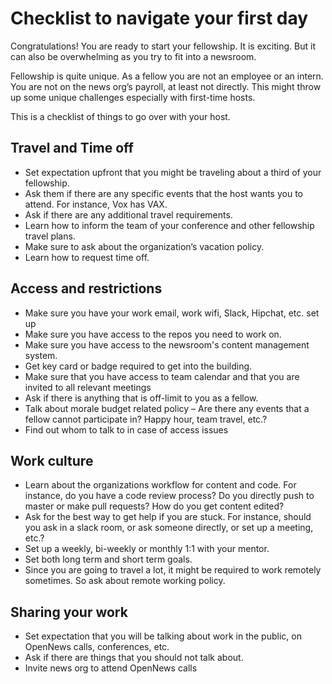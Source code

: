 # Checklist to navigate your first day
Congratulations! You are ready to start your fellowship. It is exciting. But it can also be overwhelming as you try to fit into a newsroom.

Fellowship is quite unique. As a fellow you are not an employee or an intern. You are not on the news org’s payroll, at least not directly. This might throw up some unique challenges especially with first-time hosts.

This is a checklist of things to go over with your host.


## Travel and Time off
-	Set expectation upfront that you might be traveling about a third of your fellowship.
-	Ask them if there are any specific events that the host wants you to attend. For instance, Vox has VAX.
-	Ask if there are any additional travel requirements.
-	Learn how to inform the team of your conference and other fellowship travel plans.
-	Make sure to ask about the organization’s vacation policy.
-	Learn how to request time off.

## Access and restrictions
-	Make sure you have your work email, work wifi, Slack, Hipchat, etc. set up
-	Make sure you have access to the repos you need to work on.
-	Make sure you have access to the newsroom's content management system.
-	Get key card or badge required to get into the building.
-	Make sure that you have access to team calendar and that you are invited to all relevant meetings
-	Ask if there is anything that is off-limit to you as a fellow.
-	Talk about morale budget related policy – Are there any events that a fellow cannot participate in? Happy hour, team travel, etc.?
- Find out whom to talk to in case of access issues

## Work culture
-	Learn about the organizations workflow for content and code. For instance, do you have a code review process? Do you directly push to master or make pull requests? How do you get content edited?
-	Ask for the best way to get help if you are stuck. For instance, should you ask in a slack room, or ask someone directly, or set up a meeting, etc.?
-	Set up a weekly, bi-weekly or monthly 1:1 with your mentor.
-	Set both long term and short term goals.
-	Since you are going to travel a lot, it might be required to work remotely sometimes. So ask about remote working policy.

## Sharing your work
-	Set expectation that you will be talking about work in the public, on OpenNews calls, conferences, etc.
-	Ask if there are things that you should not talk about.
-	Invite news org to attend OpenNews calls
